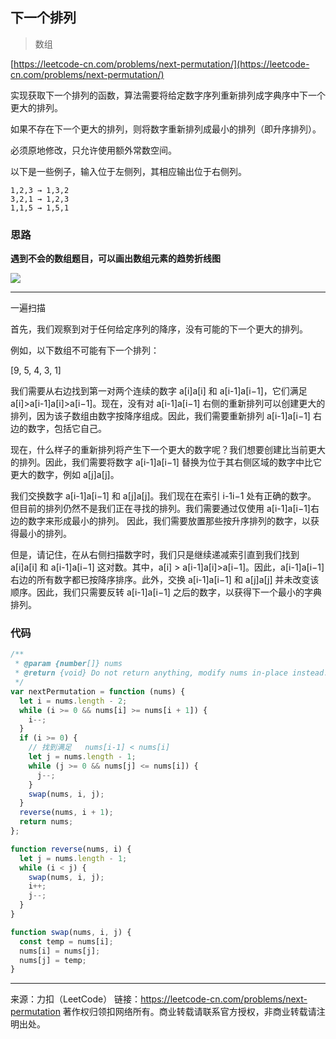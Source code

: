 ## 下一个排列

> 数组

[https://leetcode-cn.com/problems/next-permutation/](https://leetcode-cn.com/problems/next-permutation/)

实现获取下一个排列的函数，算法需要将给定数字序列重新排列成字典序中下一个更大的排列。

如果不存在下一个更大的排列，则将数字重新排列成最小的排列（即升序排列）。

必须原地修改，只允许使用额外常数空间。

以下是一些例子，输入位于左侧列，其相应输出位于右侧列。

```
1,2,3 → 1,3,2
3,2,1 → 1,2,3
1,1,5 → 1,5,1
```

### 思路

**遇到不会的数组题目，可以画出数组元素的趋势折线图**

![](https://pic.leetcode-cn.com/dd4e79b184b1922429d8cda6148a3f0b7579869e85626e04ba29ba88e8052729-file_1555696116786)

---

一遍扫描

首先，我们观察到对于任何给定序列的降序，没有可能的下一个更大的排列。

例如，以下数组不可能有下一个排列：

[9, 5, 4, 3, 1]

我们需要从右边找到第一对两个连续的数字 a[i]a[i] 和 a[i-1]a[i−1]，它们满足 a[i]>a[i-1]a[i]>a[i−1]。现在，没有对 a[i-1]a[i−1] 右侧的重新排列可以创建更大的排列，因为该子数组由数字按降序组成。因此，我们需要重新排列 a[i-1]a[i−1] 右边的数字，包括它自己。

现在，什么样子的重新排列将产生下一个更大的数字呢？我们想要创建比当前更大的排列。因此，我们需要将数字 a[i-1]a[i−1] 替换为位于其右侧区域的数字中比它更大的数字，例如 a[j]a[j]。

我们交换数字 a[i-1]a[i−1] 和 a[j]a[j]。我们现在在索引 i-1i−1 处有正确的数字。 但目前的排列仍然不是我们正在寻找的排列。我们需要通过仅使用 a[i-1]a[i−1]右边的数字来形成最小的排列。 因此，我们需要放置那些按升序排列的数字，以获得最小的排列。

但是，请记住，在从右侧扫描数字时，我们只是继续递减索引直到我们找到 a[i]a[i] 和 a[i-1]a[i−1] 这对数。其中，a[i] > a[i-1]a[i]>a[i−1]。因此，a[i-1]a[i−1] 右边的所有数字都已按降序排序。此外，交换 a[i-1]a[i−1] 和 a[j]a[j] 并未改变该顺序。因此，我们只需要反转 a[i-1]a[i−1] 之后的数字，以获得下一个最小的字典排列。

### 代码

```js
/**
 * @param {number[]} nums
 * @return {void} Do not return anything, modify nums in-place instead.
 */
var nextPermutation = function (nums) {
  let i = nums.length - 2;
  while (i >= 0 && nums[i] >= nums[i + 1]) {
    i--;
  }
  if (i >= 0) {
    // 找到满足   nums[i-1] < nums[i]
    let j = nums.length - 1;
    while (j >= 0 && nums[j] <= nums[i]) {
      j--;
    }
    swap(nums, i, j);
  }
  reverse(nums, i + 1);
  return nums;
};

function reverse(nums, i) {
  let j = nums.length - 1;
  while (i < j) {
    swap(nums, i, j);
    i++;
    j--;
  }
}

function swap(nums, i, j) {
  const temp = nums[i];
  nums[i] = nums[j];
  nums[j] = temp;
}
```

---

来源：力扣（LeetCode）
链接：https://leetcode-cn.com/problems/next-permutation
著作权归领扣网络所有。商业转载请联系官方授权，非商业转载请注明出处。
